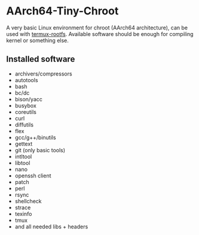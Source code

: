 # AArch64-Tiny-Chroot
A very basic Linux environment for chroot (AArch64 architecture), can be used with [termux-rootfs](https://github.com/xeffyr/termux-rootfs).
Available software should be enough for compiling kernel or something else.

## Installed software
* archivers/compressors
* autotools
* bash
* bc/dc
* bison/yacc
* busybox
* coreutils
* curl
* diffutils
* flex
* gcc/g++/binutils
* gettext
* git (only basic tools)
* intltool
* libtool
* nano
* openssh client
* patch
* perl
* rsync
* shellcheck
* strace
* texinfo
* tmux
* and all needed libs + headers
